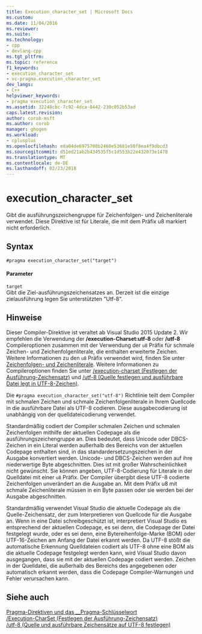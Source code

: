 ```yaml
---
title: Execution_character_set | Microsoft Docs
ms.custom: 
ms.date: 11/04/2016
ms.reviewer: 
ms.suite: 
ms.technology:
- cpp
- devlang-cpp
ms.tgt_pltfrm: 
ms.topic: reference
f1_keywords:
- execution_character_set
- vc-pragma.execution_character_set
dev_langs:
- C++
helpviewer_keywords:
- pragma execution_character_set
ms.assetid: 32248cbc-7c92-4dca-8442-230c052b53ad
caps.latest.revision: 
author: corob-msft
ms.author: corob
manager: ghogen
ms.workload:
- cplusplus
ms.openlocfilehash: eda04de6975708b2460e53681e50f8ea4f9dbcd3
ms.sourcegitcommit: d51ed21ab2b434535f5c1d553b22e432073e1478
ms.translationtype: MT
ms.contentlocale: de-DE
ms.lasthandoff: 02/23/2018
---
```

# <a name="executioncharacterset"></a>execution_character_set
Gibt die ausführungszeichengruppe für Zeichenfolgen- und Zeichenliterale verwendet. Diese Direktive ist für Literale, die mit dem Präfix u8 markiert nicht erforderlich.  
  
## <a name="syntax"></a>Syntax  
  
```  
#pragma execution_character_set("target")  
```  
  
#### <a name="parameters"></a>Parameter  
 `target`  
 Gibt die Ziel-ausführungszeichensatzes an. Derzeit ist die einzige zielausführung legen Sie unterstützten "Utf-8".  
  
## <a name="remarks"></a>Hinweise  
 Dieser Compiler-Direktive ist veraltet ab Visual Studio 2015 Update 2. Wir empfehlen die Verwendung der **/execution-Charset:utf-8** oder **/utf-8** Compileroptionen zusammen mit der Verwendung der `u8` Präfix für schmale Zeichen- und Zeichenfolgenliterale, die enthalten erweiterte Zeichen. Weitere Informationen zu den `u8` Präfix verwendet wird, finden Sie unter [Zeichenfolgen- und Zeichenliterale](../cpp/string-and-character-literals-cpp.md). Weitere Informationen zu Compileroptionen finden Sie unter [/execution-charset (Festlegen der Ausführung-Zeichensatz)](../build/reference/execution-charset-set-execution-character-set.md) und [/utf-8 (Quelle festlegen und ausführbare Datei legt in UTF-8-Zeichen)](../build/reference/utf-8-set-source-and-executable-character-sets-to-utf-8.md).  
  
 Die `#pragma execution_character_set("utf-8")` Richtlinie teilt dem Compiler mit schmalen Zeichen und schmale Zeichenfolgenliterale in Ihrem Quellcode in die ausführbare Datei als UTF-8 codieren. Diese ausgabecodierung ist unabhängig von der quelldateicodierung verwendet.  
  
 Standardmäßig codiert der Compiler schmalen Zeichen und schmalen Zeichenfolgen mithilfe der aktuellen Codepage als die ausführungszeichengruppe an. Dies bedeutet, dass Unicode oder DBCS-Zeichen in ein Literal werden außerhalb des Bereichs von der aktuellen Codepage enthalten sind, in das standardersetzungszeichen in der Ausgabe konvertiert werden. Unicode- und DBCS-Zeichen werden auf ihre niederwertige Byte abgeschnitten. Dies ist mit großer Wahrscheinlichkeit nicht gewünscht. Sie können angeben, UTF-8-Codierung für Literale in der Quelldatei mit einer `u8` Präfix. Der Compiler übergibt diese UTF-8 codierte Zeichenfolgen unverändert an die Ausgabe an. Mit dem Präfix u8 mit schmale Zeichenliterale müssen in ein Byte passen oder sie werden bei der Ausgabe abgeschnitten.  
  
 Standardmäßig verwendet Visual Studio die aktuelle Codepage als die Quelle-Zeichensatz, der zum Interpretieren von Quellcode für die Ausgabe an. Wenn in eine Datei schreibgeschützt ist, interpretiert Visual Studio es entsprechend der aktuellen Codepage, es sei denn, die Codepage der Datei festgelegt wurde, oder es sei denn, eine Bytereihenfolge-Marke (BOM) oder UTF-16-Zeichen am Anfang der Datei erkannt werden. Da UTF-8 stößt die automatische Erkennung Quelldateien codiert als UTF-8 ohne eine BOM als die aktuelle Codepage festgelegt werden kann, wird Visual Studio davon ausgegangen, dass sie mit der aktuellen Codepage codiert werden. Zeichen in der Quelldatei, die außerhalb des Bereichs des angegebenen oder automatisch erkannt werden, dass die Codepage Compiler-Warnungen und Fehler verursachen kann.  
  
## <a name="see-also"></a>Siehe auch  
 [Pragma-Direktiven und das __Pragma-Schlüsselwort](../preprocessor/pragma-directives-and-the-pragma-keyword.md)   
 [/Execution-CharSet (Festlegen der Ausführung-Zeichensatz)](../build/reference/execution-charset-set-execution-character-set.md)   
 [/utf-8 (Quelle und ausführbare Zeichensätze auf UTF-8 festlegen)](../build/reference/utf-8-set-source-and-executable-character-sets-to-utf-8.md)
